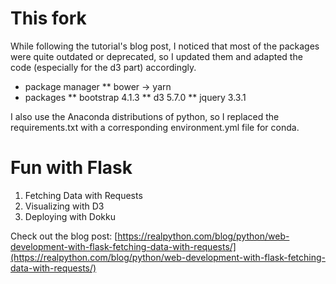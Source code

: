 # This fork
While following the tutorial's blog post, I noticed that most of the packages were quite outdated or deprecated, so I updated them and adapted the code (especially for the d3 part) accordingly. 
* package manager
** bower -> yarn
* packages
** bootstrap 4.1.3
** d3 5.7.0
** jquery 3.3.1

I also use the Anaconda distributions of python, so I replaced the requirements.txt with a corresponding environment.yml file for conda.

# Fun with Flask

1. Fetching Data with Requests
1. Visualizing with D3
1. Deploying with Dokku

Check out the blog post: [https://realpython.com/blog/python/web-development-with-flask-fetching-data-with-requests/](https://realpython.com/blog/python/web-development-with-flask-fetching-data-with-requests/)
